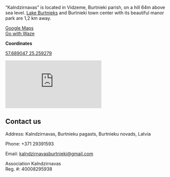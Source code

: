 “Kalndzirnavas” is located in Vidzeme, Burtnieki parish, on a hill 64m above sea level. [Lake Burtnieks](https://www.burtniekunovads.lv/public/lat/turisms/dabas_objekti/burtnieku_ezers1/) and Burtnieki town center with its beautiful manor park are 1,2 km away.


<a href="https://www.google.com/maps/place/57%C2%B041'20.7%22N+25%C2%B015'33.5%22E/@57.6890833,25.2580319,584m/data=!3m2!1e3!4b1!4m6!3m5!1s0x0:0x0!7e2!8m2!3d57.6890813!4d25.2593008" target="_blank">Google Maps</a>
<br>
<a href="https://www.waze.com/ul?ll=57.68928157%2C25.25751945&navigate=yes&zoom=17" target="_blank">Go with Waze</a>

**Coordinates**

<a href="https://www.google.com/maps/place/57%C2%B041'20.7%22N+25%C2%B015'33.5%22E/@57.6890918,25.2571026,553m/data=!3m2!1e3!4b1!4m6!3m5!1s0x0:0x0!7e2!8m2!3d57.689089!4d25.2592957?hl=lv">57.689047 25.259279</a>

<iframe class="google-map" src="https://www.google.com/maps/embed?pb=!1m18!1m12!1m3!1d2407.511755354818!2d25.257129951577767!3d57.68917984837007!2m3!1f0!2f0!3f0!3m2!1i1024!2i768!4f13.1!3m3!1m2!1s0x0%3A0x0!2zNTfCsDQxJzIxLjAiTiAyNcKwMTUnMzMuNiJF!5e1!3m2!1slv!2see!4v1599502474912!5m2!1slv!2see" frameborder="0" style="border:0;" allowfullscreen="" aria-hidden="false" tabindex="0"></iframe>

## Contact us

Address: Kalndzirnavas, Burtnieku pagasts, Burtnieku novads, Latvia

Phone: +371 29391593

Email: <a href="mailto:kalndzirnavasburtnieki@gmail.com">kalndzirnavasburtnieki@gmail.com</a>

Association Kalndzirnavas<br />
Reg. #: 40008295938